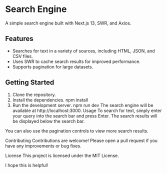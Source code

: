 # Search Engine

A simple search engine built with Next.js 13, SWR, and Axios.

## Features

* Searches for text in a variety of sources, including HTML, JSON, and CSV files.
* Uses SWR to cache search results for improved performance.
* Supports pagination for large datasets.

## Getting Started

1. Clone the repository.
2. Install the dependencies.
npm install
3. Run the development server.
npm run dev
The search engine will be available at http://localhost:3000.
Usage
To search for text, simply enter your query into the search bar and press Enter. The search results will be displayed below the search bar.

You can also use the pagination controls to view more search results.

Contributing
Contributions are welcome! Please open a pull request if you have any improvements or bug fixes.

License
This project is licensed under the MIT License.


I hope this is helpful!
